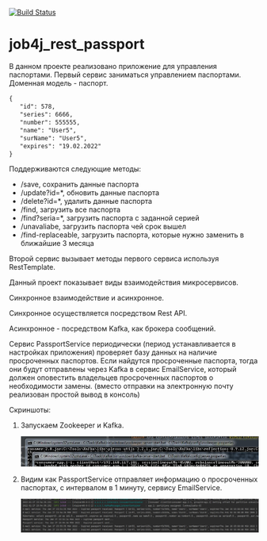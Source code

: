 [![Build Status](https://app.travis-ci.com/Azamat-Sult/job4j_rest_passport.svg?branch=main)](https://app.travis-ci.com/Azamat-Sult/job4j_rest_passport)
# job4j_rest_passport

В данном проекте реализовано приложение для управления паспортами.
Первый сервис заниматься управлением паспортами.
Доменная модель - паспорт.

````
{
   "id": 578,
   "series": 6666,
   "number": 555555,
   "name": "User5",
   "surName": "User5",
   "expires": "19.02.2022"
}
````

Поддерживаются следующие методы:

- /save, сохранить данные паспорта
- /update?id=*, обновить данные паспорта
- /delete?id=*, удалить данные паспорта
- /find, загрузить все паспорта
- /find?seria=*, загрузить паспорта с заданной серией
- /unavaliabe, загрузить паспорта чей срок вышел
- /find-replaceable, загрузить паспорта, которые нужно заменить в ближайшие 3 месяца

Второй сервис вызывает методы первого сервиса используя RestTemplate.

Данный проект показывает виды взаимодействия микросервисов.

Синхронное взаимодействие и асинхронное.

Синхронное осуществляется посредством Rest API.

Асинхронное - посредством Kafka, как брокера сообщений.

Сервис PassportService периодически (период устанавливается в настройках
приложения) проверяет базу данных на наличие просроченных паспортов.
Если найдутся просроченные паспорта, тогда они будут отправлены через
Kafka в сервис EmailService, который должен оповестить владельцев
просроченных паспортов о необходимости замены. (вместо отправки на
электронную почту реализован простой вывод в консоль)

Скриншоты:
1. Запускаем Zookeeper и Kafka.

   ![ScreenShot](screenshots/Screenshot_1.jpg)


2. Видим как PassportService отправляет информацию о просроченных паспортах,
с интервалом в 1 минуту, сервису EmailService.

   ![ScreenShot](screenshots/Screenshot_2.jpg)